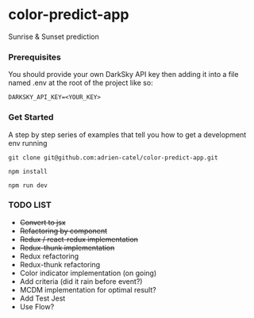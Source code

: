 # color-predict-app

Sunrise & Sunset prediction

### Prerequisites

You should provide your own DarkSky API key then adding it into
a file named .env at the root of the project like so:

```
DARKSKY_API_KEY=<YOUR_KEY>
```

### Get Started

A step by step series of examples that tell you how to get a development env running

```
git clone git@github.com:adrien-catel/color-predict-app.git
```

```
npm install
```

```
npm run dev
```

### TODO LIST

- ~~Convert to jsx~~
- ~~Refactoring by component~~
- ~~Redux / react-redux implementation~~
- ~~Redux-thunk implementation~~
- Redux refactoring
- Redux-thunk refactoring
- Color indicator implementation (on going)
- Add criteria (did it rain before event?)
- MCDM implementation for optimal result?
- Add Test Jest
- Use Flow?